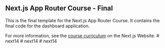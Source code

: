 ## Next.js App Router Course - Final

This is the final template for the Next.js App Router Course. It contains the final code for the dashboard application.

For more information, see the [course curriculum](https://nextjs.org/learn) on the Next.js Website.
#   n e x t 1 4  
 #   n e x t 1 4  
 #   n e x t 1 4  
 